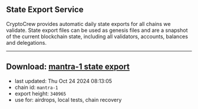 ## State Export Service
CryptoCrew provides automatic daily state exports for all chains we validate. State export files can be used as genesis files and are a snapshot of the current blockchain state, including all validators, accounts, balances and delegations.

---
**Download: [mantra-1 state export](https://dl-eu2.ccvalidators.com/SERVICE/mantrachain/mantra-1_export_340965.json)**
---

- last updated: Thu Oct 24 2024 08:13:05
- chain id: `mantra-1`
- export height: `340965`
- use for: airdrops, local tests, chain recovery
